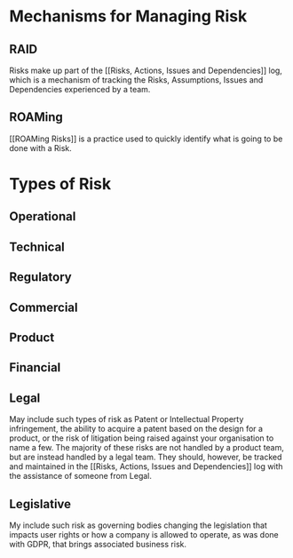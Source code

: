 # Mechanisms for Managing Risk
## RAID
Risks make up part of the [[Risks, Actions, Issues and Dependencies]] log, which is a mechanism of tracking the Risks, Assumptions, Issues and Dependencies experienced by a team. 
## ROAMing
[[ROAMing Risks]] is a practice used to quickly identify what is going to be done with a Risk.
# Types of Risk
## Operational
## Technical
## Regulatory
## Commercial
## Product
## Financial
## Legal
May include such types of risk as Patent or Intellectual Property infringement, the ability to acquire a patent based on the design for a product, or the risk of litigation being raised against your organisation to name a few. The majority of these risks are not handled by a product team, but are instead handled by a legal team. They should, however, be tracked and maintained in the [[Risks, Actions, Issues and Dependencies]] log with the assistance of someone from Legal.
## Legislative
My include such risk as governing bodies changing the legislation that impacts user rights or how a company is allowed to operate, as was done with GDPR, that brings associated business risk.